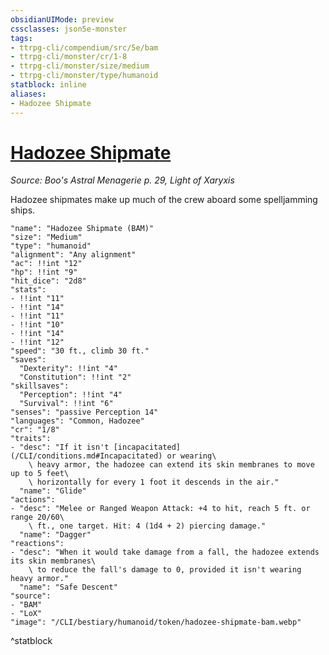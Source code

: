 ```yaml
---
obsidianUIMode: preview
cssclasses: json5e-monster
tags:
- ttrpg-cli/compendium/src/5e/bam
- ttrpg-cli/monster/cr/1-8
- ttrpg-cli/monster/size/medium
- ttrpg-cli/monster/type/humanoid
statblock: inline
aliases:
- Hadozee Shipmate
---
```

# [Hadozee Shipmate](CLI/bestiary/humanoid/hadozee-shipmate-bam.md)
*Source: Boo's Astral Menagerie p. 29, Light of Xaryxis*  

Hadozee shipmates make up much of the crew aboard some spelljamming ships.

```statblock
"name": "Hadozee Shipmate (BAM)"
"size": "Medium"
"type": "humanoid"
"alignment": "Any alignment"
"ac": !!int "12"
"hp": !!int "9"
"hit_dice": "2d8"
"stats":
- !!int "11"
- !!int "14"
- !!int "11"
- !!int "10"
- !!int "14"
- !!int "12"
"speed": "30 ft., climb 30 ft."
"saves":
  "Dexterity": !!int "4"
  "Constitution": !!int "2"
"skillsaves":
  "Perception": !!int "4"
  "Survival": !!int "6"
"senses": "passive Perception 14"
"languages": "Common, Hadozee"
"cr": "1/8"
"traits":
- "desc": "If it isn't [incapacitated](/CLI/conditions.md#Incapacitated) or wearing\
    \ heavy armor, the hadozee can extend its skin membranes to move up to 5 feet\
    \ horizontally for every 1 foot it descends in the air."
  "name": "Glide"
"actions":
- "desc": "Melee or Ranged Weapon Attack: +4 to hit, reach 5 ft. or range 20/60\
    \ ft., one target. Hit: 4 (1d4 + 2) piercing damage."
  "name": "Dagger"
"reactions":
- "desc": "When it would take damage from a fall, the hadozee extends its skin membranes\
    \ to reduce the fall's damage to 0, provided it isn't wearing heavy armor."
  "name": "Safe Descent"
"source":
- "BAM"
- "LoX"
"image": "/CLI/bestiary/humanoid/token/hadozee-shipmate-bam.webp"
```
^statblock